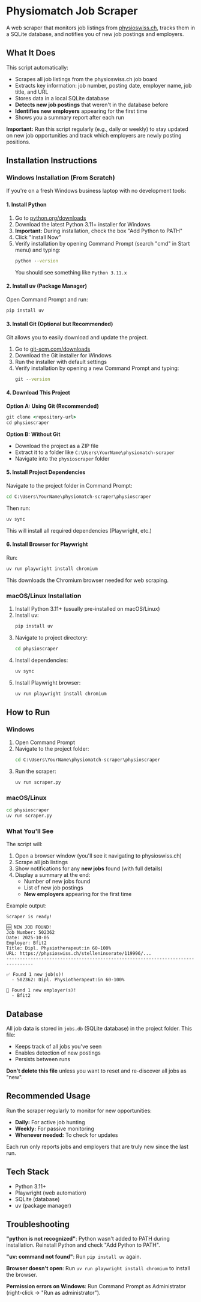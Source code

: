# Physiomatch Job Scraper

A web scraper that monitors job listings from [physioswiss.ch](https://physioswiss.ch/stelleninserate/), tracks them in a SQLite database, and notifies you of new job postings and employers.

## What It Does

This script automatically:
- Scrapes all job listings from the physioswiss.ch job board
- Extracts key information: job number, posting date, employer name, job title, and URL
- Stores data in a local SQLite database
- **Detects new job postings** that weren't in the database before
- **Identifies new employers** appearing for the first time
- Shows you a summary report after each run

**Important:** Run this script regularly (e.g., daily or weekly) to stay updated on new job opportunities and track which employers are newly posting positions.

## Installation Instructions

### Windows Installation (From Scratch)

If you're on a fresh Windows business laptop with no development tools:

#### 1. Install Python

1. Go to [python.org/downloads](https://www.python.org/downloads/)
2. Download the latest Python 3.11+ installer for Windows
3. **Important:** During installation, check the box "Add Python to PATH"
4. Click "Install Now"
5. Verify installation by opening Command Prompt (search "cmd" in Start menu) and typing:
   ```cmd
   python --version
   ```
   You should see something like `Python 3.11.x`

#### 2. Install uv (Package Manager)

Open Command Prompt and run:
```cmd
pip install uv
```

#### 3. Install Git (Optional but Recommended)

Git allows you to easily download and update the project.

1. Go to [git-scm.com/downloads](https://git-scm.com/downloads)
2. Download the Git installer for Windows
3. Run the installer with default settings
4. Verify installation by opening a new Command Prompt and typing:
   ```cmd
   git --version
   ```

#### 4. Download This Project

**Option A: Using Git (Recommended)**
```cmd
git clone <repository-url>
cd physioscraper
```

**Option B: Without Git**
- Download the project as a ZIP file
- Extract it to a folder like `C:\Users\YourName\physiomatch-scraper`
- Navigate into the `physioscraper` folder

#### 5. Install Project Dependencies

Navigate to the project folder in Command Prompt:
```cmd
cd C:\Users\YourName\physiomatch-scraper\physioscraper
```

Then run:
```cmd
uv sync
```

This will install all required dependencies (Playwright, etc.)

#### 6. Install Browser for Playwright

Run:
```cmd
uv run playwright install chromium
```

This downloads the Chromium browser needed for web scraping.

### macOS/Linux Installation

1. Install Python 3.11+ (usually pre-installed on macOS/Linux)
2. Install uv:
   ```bash
   pip install uv
   ```
3. Navigate to project directory:
   ```bash
   cd physioscraper
   ```
4. Install dependencies:
   ```bash
   uv sync
   ```
5. Install Playwright browser:
   ```bash
   uv run playwright install chromium
   ```

## How to Run

### Windows

1. Open Command Prompt
2. Navigate to the project folder:
   ```cmd
   cd C:\Users\YourName\physiomatch-scraper\physioscraper
   ```
3. Run the scraper:
   ```cmd
   uv run scraper.py
   ```

### macOS/Linux

```bash
cd physioscraper
uv run scraper.py
```

### What You'll See

The script will:
1. Open a browser window (you'll see it navigating to physioswiss.ch)
2. Scrape all job listings
3. Show notifications for any **new jobs** found (with full details)
4. Display a summary at the end:
   - Number of new jobs found
   - List of new job postings
   - **New employers** appearing for the first time

Example output:
```
Scraper is ready!

🆕 NEW JOB FOUND!
Job Number: 502362
Date: 2025-10-05
Employer: Bfit2
Title: Dipl. Physiotherapeut:in 60-100%
URL: https://physioswiss.ch/stelleninserate/119996/...
--------------------------------------------------------------------------------

✅ Found 1 new job(s)!
  - 502362: Dipl. Physiotherapeut:in 60-100%

🏢 Found 1 new employer(s)!
  - Bfit2
```

## Database

All job data is stored in `jobs.db` (SQLite database) in the project folder. This file:
- Keeps track of all jobs you've seen
- Enables detection of new postings
- Persists between runs

**Don't delete this file** unless you want to reset and re-discover all jobs as "new".

## Recommended Usage

Run the scraper regularly to monitor for new opportunities:
- **Daily:** For active job hunting
- **Weekly:** For passive monitoring
- **Whenever needed:** To check for updates

Each run only reports jobs and employers that are truly new since the last run.

## Tech Stack

- Python 3.11+
- Playwright (web automation)
- SQLite (database)
- uv (package manager)

## Troubleshooting

**"python is not recognized"**: Python wasn't added to PATH during installation. Reinstall Python and check "Add Python to PATH".

**"uv: command not found"**: Run `pip install uv` again.

**Browser doesn't open**: Run `uv run playwright install chromium` to install the browser.

**Permission errors on Windows**: Run Command Prompt as Administrator (right-click → "Run as administrator").
